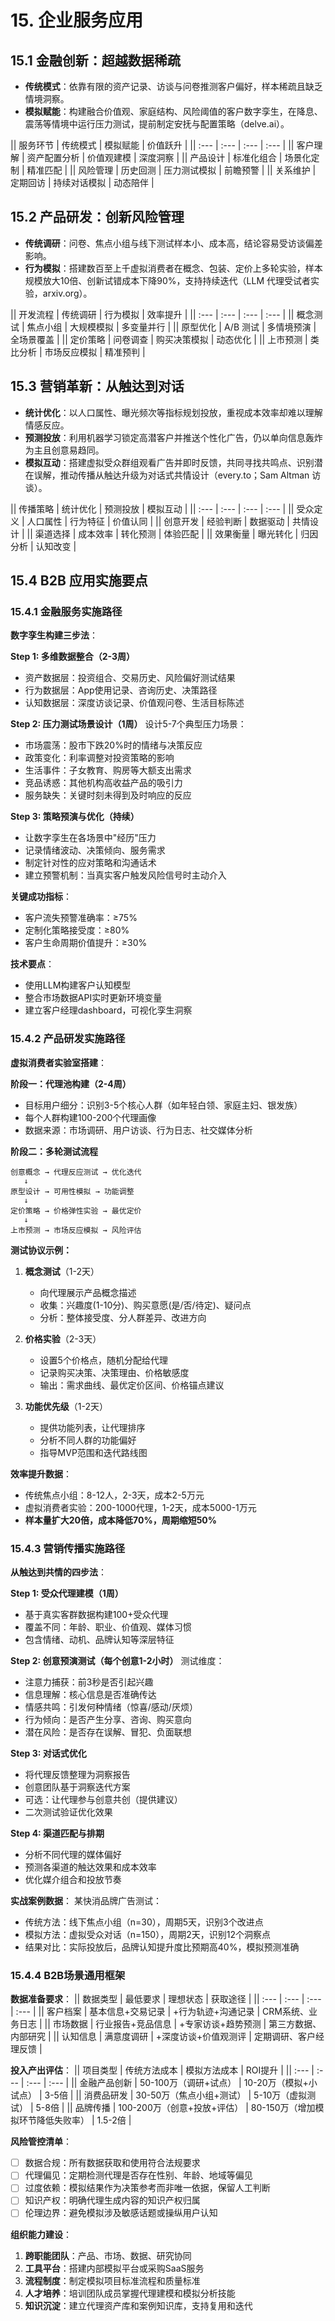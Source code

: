 # 15. 企业服务应用

## 15.1 金融创新：超越数据稀疏
- **传统模式**：依靠有限的资产记录、访谈与问卷推测客户偏好，样本稀疏且缺乏情境洞察。
- **模拟赋能**：构建融合价值观、家庭结构、风险阈值的客户数字孪生，在降息、震荡等情境中运行压力测试，提前制定安抚与配置策略（delve.ai）。

|| 服务环节 | 传统模式 | 模拟赋能 | 价值跃升 |
|| :--- | :--- | :--- | :--- |
|| 客户理解 | 资产配置分析 | 价值观建模 | 深度洞察 |
|| 产品设计 | 标准化组合 | 场景化定制 | 精准匹配 |
|| 风险管理 | 历史回测 | 压力测试模拟 | 前瞻预警 |
|| 关系维护 | 定期回访 | 持续对话模拟 | 动态陪伴 |

## 15.2 产品研发：创新风险管理
- **传统调研**：问卷、焦点小组与线下测试样本小、成本高，结论容易受访谈偏差影响。
- **行为模拟**：搭建数百至上千虚拟消费者在概念、包装、定价上多轮实验，样本规模放大10倍、创新试错成本下降90%，支持持续迭代（LLM 代理受试者实验，arxiv.org）。

|| 开发流程 | 传统调研 | 行为模拟 | 效率提升 |
|| :--- | :--- | :--- | :--- |
|| 概念测试 | 焦点小组 | 大规模模拟 | 多变量并行 |
|| 原型优化 | A/B 测试 | 多情境预演 | 全场景覆盖 |
|| 定价策略 | 问卷调查 | 购买决策模拟 | 动态优化 |
|| 上市预测 | 类比分析 | 市场反应模拟 | 精准预判 |

## 15.3 营销革新：从触达到对话
- **统计优化**：以人口属性、曝光频次等指标规划投放，重视成本效率却难以理解情感反应。
- **预测投放**：利用机器学习锁定高潜客户并推送个性化广告，仍以单向信息轰炸为主且创意易趋同。
- **模拟互动**：搭建虚拟受众群组观看广告并即时反馈，共同寻找共鸣点、识别潜在误解，推动传播从触达升级为对话式共情设计（every.to；Sam Altman 访谈）。

|| 传播策略 | 统计优化 | 预测投放 | 模拟互动 |
|| :--- | :--- | :--- | :--- |
|| 受众定义 | 人口属性 | 行为特征 | 价值认同 |
|| 创意开发 | 经验判断 | 数据驱动 | 共情设计 |
|| 渠道选择 | 成本效率 | 转化预测 | 体验匹配 |
|| 效果衡量 | 曝光转化 | 归因分析 | 认知改变 |

## 15.4 B2B 应用实施要点

### 15.4.1 金融服务实施路径

**数字孪生构建三步法**：

**Step 1: 多维数据整合（2-3周）**
- 资产数据层：投资组合、交易历史、风险偏好测试结果
- 行为数据层：App使用记录、咨询历史、决策路径
- 认知数据层：深度访谈记录、价值观问卷、生活目标陈述

**Step 2: 压力测试场景设计（1周）**
设计5-7个典型压力场景：
- 市场震荡：股市下跌20%时的情绪与决策反应
- 政策变化：利率调整对投资策略的影响
- 生活事件：子女教育、购房等大额支出需求
- 竞品诱惑：其他机构高收益产品的吸引力
- 服务缺失：关键时刻未得到及时响应的反应

**Step 3: 策略预演与优化（持续）**
- 让数字孪生在各场景中"经历"压力
- 记录情绪波动、决策倾向、服务需求
- 制定针对性的应对策略和沟通话术
- 建立预警机制：当真实客户触发风险信号时主动介入

**关键成功指标**：
- 客户流失预警准确率：≥75%
- 定制化策略接受度：≥80%
- 客户生命周期价值提升：≥30%

**技术要点**：
- 使用LLM构建客户认知模型
- 整合市场数据API实时更新环境变量
- 建立客户经理dashboard，可视化孪生洞察

### 15.4.2 产品研发实施路径

**虚拟消费者实验室搭建**：

**阶段一：代理池构建（2-4周）**
- 目标用户细分：识别3-5个核心人群（如年轻白领、家庭主妇、银发族）
- 每个人群构建100-200个代理画像
- 数据来源：市场调研、用户访谈、行为日志、社交媒体分析

**阶段二：多轮测试流程**
```
创意概念 → 代理反应测试 → 优化迭代
   ↓
原型设计 → 可用性模拟 → 功能调整
   ↓
定价策略 → 价格弹性实验 → 最优定价
   ↓
上市预测 → 市场反应模拟 → 风险评估
```

**测试协议示例：**
1. **概念测试**（1-2天）
   - 向代理展示产品概念描述
   - 收集：兴趣度(1-10分)、购买意愿(是/否/待定)、疑问点
   - 分析：整体接受度、分人群差异、改进方向

2. **价格实验**（2-3天）
   - 设置5个价格点，随机分配给代理
   - 记录购买决策、决策理由、价格敏感度
   - 输出：需求曲线、最优定价区间、价格锚点建议

3. **功能优先级**（1-2天）
   - 提供功能列表，让代理排序
   - 分析不同人群的功能偏好
   - 指导MVP范围和迭代路线图

**效率提升数据**：
- 传统焦点小组：8-12人，2-3天，成本2-5万元
- 虚拟消费者实验：200-1000代理，1-2天，成本5000-1万元
- **样本量扩大20倍，成本降低70%，周期缩短50%**

### 15.4.3 营销传播实施路径

**从触达到共情的四步法**：

**Step 1: 受众代理建模（1周）**
- 基于真实客群数据构建100+受众代理
- 覆盖不同：年龄、职业、价值观、媒体习惯
- 包含情绪、动机、品牌认知等深层特征

**Step 2: 创意预演测试（每个创意1-2小时）**
测试维度：
- 注意力捕获：前3秒是否引起兴趣
- 信息理解：核心信息是否准确传达
- 情感共鸣：引发何种情绪（惊喜/感动/厌烦）
- 行为倾向：是否产生分享、咨询、购买意向
- 潜在风险：是否存在误解、冒犯、负面联想

**Step 3: 对话式优化**
- 将代理反馈整理为洞察报告
- 创意团队基于洞察迭代方案
- 可选：让代理参与创意共创（提供建议）
- 二次测试验证优化效果

**Step 4: 渠道匹配与排期**
- 分析不同代理的媒体偏好
- 预测各渠道的触达效果和成本效率
- 优化媒介组合和投放节奏

**实战案例数据**：
某快消品牌广告测试：
- 传统方法：线下焦点小组（n=30），周期5天，识别3个改进点
- 模拟方法：虚拟受众对话（n=150），周期2天，识别12个洞察点
- 结果对比：实际投放后，品牌认知提升度比预期高40%，模拟预测准确

### 15.4.4 B2B场景通用框架

**数据准备要求**：
|| 数据类型 | 最低要求 | 理想状态 | 获取途径 |
|| :--- | :--- | :--- | :--- |
|| 客户档案 | 基本信息+交易记录 | +行为轨迹+沟通记录 | CRM系统、业务日志 |
|| 市场数据 | 行业报告+竞品信息 | +专家访谈+趋势预测 | 第三方数据、内部研究 |
|| 认知信息 | 满意度调研 | +深度访谈+价值观测评 | 定期调研、客户经理反馈 |

**投入产出评估**：
|| 项目类型 | 传统方法成本 | 模拟方法成本 | ROI提升 |
|| :--- | :--- | :--- | :--- |
|| 金融产品创新 | 50-100万（调研+试点） | 10-20万（模拟+小试点） | 3-5倍 |
|| 消费品研发 | 30-50万（焦点小组+测试） | 5-10万（虚拟测试） | 5-8倍 |
|| 品牌传播 | 100-200万（创意+投放+评估） | 80-150万（增加模拟环节降低失败率） | 1.5-2倍 |

**风险管控清单**：
- [ ] 数据合规：所有数据获取和使用符合法规要求
- [ ] 代理偏见：定期检测代理是否存在性别、年龄、地域等偏见
- [ ] 过度依赖：模拟结果作为决策参考而非唯一依据，保留人工判断
- [ ] 知识产权：明确代理生成内容的知识产权归属
- [ ] 伦理边界：避免模拟涉及敏感话题或操纵用户认知

**组织能力建设**：
1. **跨职能团队**：产品、市场、数据、研究协同
2. **工具平台**：搭建内部模拟平台或采购SaaS服务
3. **流程制度**：制定模拟项目标准流程和质量标准
4. **人才培养**：培训团队成员掌握代理建模和模拟分析技能
5. **知识沉淀**：建立代理资产库和案例知识库，支持复用和迭代